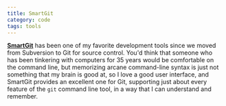 ```yaml
---
title: SmartGit
category: code
tags: tools
---
```


[**SmartGit**](https://www.syntevo.com/smartgit/) has been one of my favorite development tools since we moved from Subversion to Git for source control. You'd think that someone who has been tinkering with computers for 35 years would be comfortable on the command line, but memorizing arcane command-line syntax is just not something that my brain is good at, so I love a good user interface, and SmartGit provides an excellent one for Git, supporting just about every feature of the `git` command line tool, in a way that I can understand and remember.
